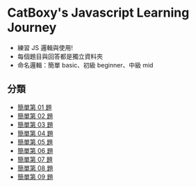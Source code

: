 # CatBoxy's Javascript Learning Journey
- 練習 JS 邏輯與使用!
- 每個題目與回答都是獨立資料夾
- 命名邏輯：簡單 basic、初級 beginner、中級 mid
## 分類
- [簡單第 01 題](./basic-01/)
- [簡單第 02 題](./basic-02/)
- [簡單第 03 題](./basic-03/)
- [簡單第 04 題](./basic-04/)
- [簡單第 05 題](./basic-05/)
- [簡單第 06 題](./basic-06/)
- [簡單第 07 題](./basic-07/)
- [簡單第 08 題](./basic-08/)
- [簡單第 09 題](./basic-09/)
